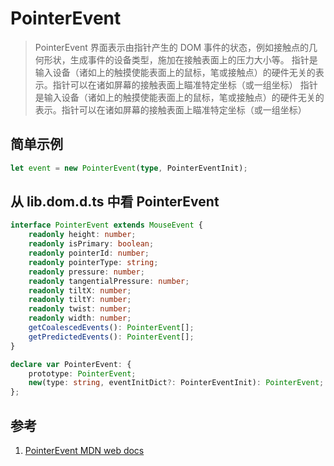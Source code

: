 # PointerEvent

>PointerEvent 界面表示由指针产生的 DOM 事件的状态，例如接触点的几何形状，生成事件的设备类型，施加在接触表面上的压力大小等。
>指针是输入设备（诸如上的触摸使能表面上的鼠标，笔或接触点）的硬件无关的表示。指针可以在诸如屏幕的接触表面上瞄准特定坐标（或一组坐标）
>指针是输入设备（诸如上的触摸使能表面上的鼠标，笔或接触点）的硬件无关的表示。指针可以在诸如屏幕的接触表面上瞄准特定坐标（或一组坐标）

## 简单示例

```ts
let event = new PointerEvent(type, PointerEventInit);
```

## 从 lib.dom.d.ts 中看 PointerEvent

```ts
interface PointerEvent extends MouseEvent {
    readonly height: number;
    readonly isPrimary: boolean;
    readonly pointerId: number;
    readonly pointerType: string;
    readonly pressure: number;
    readonly tangentialPressure: number;
    readonly tiltX: number;
    readonly tiltY: number;
    readonly twist: number;
    readonly width: number;
    getCoalescedEvents(): PointerEvent[];
    getPredictedEvents(): PointerEvent[];
}

declare var PointerEvent: {
    prototype: PointerEvent;
    new(type: string, eventInitDict?: PointerEventInit): PointerEvent;
};
```

## 参考

1. [PointerEvent MDN web docs](https://developer.mozilla.org/en-US/docs/Web/API/PointerEvent)
